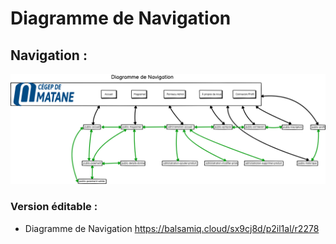 # Diagramme de Navigation
## Navigation :
![](https://github.com/cegepmatane/projet-web-2021-GuiKenSim/blob/master/doc/navigation/diagramme-de-navigation.png)

### Version éditable :
- Diagramme de Navigation https://balsamiq.cloud/sx9cj8d/p2il1al/r2278
